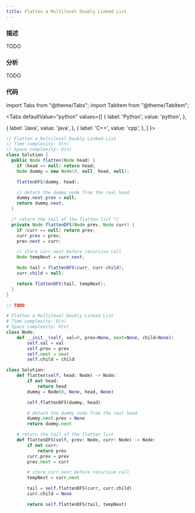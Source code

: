 ```yaml
---
title: Flatten a Multilevel Doubly Linked List
---
```


### 描述

TODO

### 分析

TODO

### 代码

import Tabs from "@theme/Tabs";
import TabItem from "@theme/TabItem";

<Tabs
defaultValue="python"
values={[
{ label: 'Python', value: 'python', },

{ label: 'Java', value: 'java', },
{ label: 'C++', value: 'cpp', },
]
}>
<TabItem value="java">

```java
// Flatten a Multilevel Doubly Linked List
// Time complexity: O(n)
// Space complexity: O(n)
class Solution {
  public Node flatten(Node head) {
    if (head == null) return head;
    Node dummy = new Node(0, null, head, null);

    flattenDFS(dummy, head);

    // detach the dummy node from the real head
    dummy.next.prev = null;
    return dummy.next;
  }

  /* return the tail of the flatten list */
  private Node flattenDFS(Node prev, Node curr) {
    if (curr == null) return prev;
    curr.prev = prev;
    prev.next = curr;

    // store curr.next before recursive call
    Node tempNext = curr.next;

    Node tail = flattenDFS(curr, curr.child);
    curr.child = null;

    return flattenDFS(tail, tempNext);
  }
}
```

</TabItem>
<TabItem value="cpp">

```cpp
// TODO
```

</TabItem>

<TabItem value="python">

```python
# Flatten a Multilevel Doubly Linked List
# Time complexity: O(n)
# Space complexity: O(n)
class Node:
    def __init__(self, val=0, prev=None, next=None, child=None):
        self.val = val
        self.prev = prev
        self.next = next
        self.child = child

class Solution:
    def flatten(self, head: Node) -> Node:
        if not head:
            return head
        dummy = Node(0, None, head, None)

        self.flattenDFS(dummy, head)

        # detach the dummy node from the real head
        dummy.next.prev = None
        return dummy.next

    # return the tail of the flatten list
    def flattenDFS(self, prev: Node, curr: Node) -> Node:
        if not curr:
            return prev
        curr.prev = prev
        prev.next = curr

        # store curr.next before recursive call
        tempNext = curr.next

        tail = self.flattenDFS(curr, curr.child)
        curr.child = None

        return self.flattenDFS(tail, tempNext)
```

</TabItem>
</Tabs>

